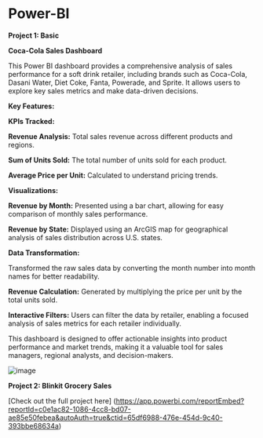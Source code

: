 # Power-BI
**Project 1: Basic**

**Coca-Cola Sales Dashboard**

This Power BI dashboard provides a comprehensive analysis of sales performance for a soft drink retailer, including brands such as Coca-Cola, Dasani Water, Diet Coke, Fanta, Powerade, and Sprite. It allows users to explore key sales metrics and make data-driven decisions.

**Key Features:**

**KPIs Tracked:**

**Revenue Analysis:** Total sales revenue across different products and regions.

**Sum of Units Sold:** The total number of units sold for each product.

**Average Price per Unit:** Calculated to understand pricing trends.

**Visualizations:**

**Revenue by Month:** Presented using a bar chart, allowing for easy comparison of monthly sales performance.

**Revenue by State:** Displayed using an ArcGIS map for geographical analysis of sales distribution across U.S. states.

**Data Transformation:**

Transformed the raw sales data by converting the month number into month names for better readability.

**Revenue Calculation:** Generated by multiplying the price per unit by the total units sold.

**Interactive Filters:**
Users can filter the data by retailer, enabling a focused analysis of sales metrics for each retailer individually.

This dashboard is designed to offer actionable insights into product performance and market trends, making it a valuable tool for sales managers, regional analysts, and decision-makers.

![image](https://github.com/user-attachments/assets/a6cd4e02-0d7b-4b8a-9427-8b24509aa513)


**Project 2: Blinkit Grocery Sales**

[Check out the full project here] (https://app.powerbi.com/reportEmbed?reportId=c0e1ac82-1086-4cc8-bd07-ae85e50febea&autoAuth=true&ctid=65df6988-476e-454d-9c40-393bbe68634a)


